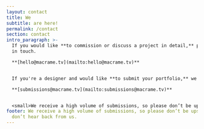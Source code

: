 ```yaml
---
layout: contact
title: We
subtitle: are here!
permalink: /contact
section: contact
intro_paragraph: >-
  If you would like **to commission or discuss a project in detail,** please get
  in touch.

  **[hello@macrame.tv](mailto:hello@macrame.tv)**


  If you're a designer and would like **to submit your portfolio,** we would love to hear from you.

  **[submissions@macrame.tv](mailto:submissions@macrame.tv)**


  <small>We receive a high volume of submissions, so please don’t be upset if you don’t hear back from us.</small>
footer: We receive a high volume of submissions, so please don’t be upset if you
  don’t hear back from us.
---
```

